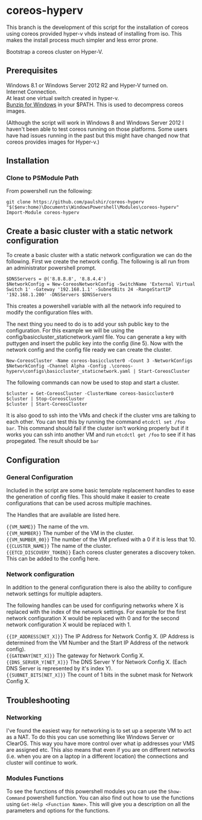 coreos-hyperv
=============

This branch is the development of this script for the installation of coreos using coreos provided hyper-v vhds instead of installing from iso. This makes the install process much simpler and less error prone.

Bootstrap a coreos cluster on Hyper-V.

## Prerequisites ##
Windows 8.1 or Windows Server 2012 R2 and Hyper-V turned on.   
Internet Connection.  
At least one virtual switch created in hyper-v.  
[Bunzip for Windows](http://gnuwin32.sourceforge.net/packages/bzip2.htm) in your $PATH. This is used to decompress coreos images.

(Although the script will work in Windows 8 and Windows Server 2012 I haven't been able to test coreos running on those platforms. Some users have had issues running in the past but this might have changed now that coreos provides images for Hyper-v.)

## Installation ##
### Clone to PSModule Path ###
From powershell run the following:

```
git clone https://github.com/paulshir/coreos-hyperv "$($env:home)\Documents\WindowsPowershell\Modules\coreos-hyperv"
Import-Module coreos-hyperv
```

## Create a basic cluster with a static network configuration ##
To create a basic cluster with a static network configuration we can do the following. First we create the network config. The following is all run from an administrator powershell prompt.

```
$DNSServers = @('8.8.8.8', '8.8.4.4')
$NetworkConfig = New-CoreosNetworkConfig -SwitchName 'External Virtual Switch 1' -Gateway '192.168.1.1' -SubnetBits 24 -RangeStartIP '192.168.1.200' -DNSServers $DNSServers
```

This creates a powershell variable with all the network info required to modify the configuration files with.

The next thing you need to do is to add your ssh public key to the configuration. For this example we will be using the config/basiccluster_staticnetwork.yaml file. You can generate a key with puttygen and insert the public key into the config (line 5). Now with the network config and the config file ready we can create the cluster.

```
New-CoreosCluster -Name coreos-basiccluster0 -Count 3 -NetworkConfigs $NetworkConfig -Channel Alpha -Config .\coreos-hyperv\configs\basiccluster_staticnetwork.yaml | Start-CoreosCluster
```

The following commands can now be used to stop and start a cluster.

```
$cluster = Get-CoreosCluster -ClusterName coreos-basiccluster0
$cluster | Stop-CoreosCluster
$cluster | Start-CoreosCluster
```

It is also good to ssh into the VMs and check if the cluster vms are talking to each other. You can test this by running the command `etcdctl set /foo bar`. This command should fail if the cluster isn't working properly but if it works you can ssh into another VM and run `etcdctl get /foo` to see if it has propegated. The result should be `bar`

## Configuration ##
### General Configuration ###
Included in the script are some basic template replacement handles to ease the generation of config files. This should make it easier to create configurations that can be used across multiple machines.

The Handles that are available are listed here.

`{{VM_NAME}}` The name of the vm.  
`{{VM_NUMBER}}` The number of the VM in the cluster.  
`{{VM_NUMBER_00}}` The number of the VM prefixed with a 0 if it is less that 10.  
`{{CLUSTER_NAME}}` The name of the cluster.  
`{{ETCD_DISCOVERY_TOKEN}}` Each coreos cluster generates a discovery token. This can be added to the config here.  

### Network configuration ###
In addition to the general configuration there is also the ability to configure network settings for multiple adapters.

The following handles can be used for configuring networks where X is replaced with the index of the network settings. For example for the first network configuration X would be replaced with 0 and for the second network configuration X would be replaced with 1.

`{{IP_ADDRESS[NET_X]}}` The IP Address for Network Config X. (IP Address is determined from the VM Number and the Start IP Address of the network config).  
`{{GATEWAY[NET_X]}}` The gateway for Network Config X.  
`{{DNS_SERVER_Y[NET_X]}}` The DNS Server Y for Network Config X. (Each DNS Server is represented by it's index Y).  
`{{SUBNET_BITS[NET_X]}}` The count of 1 bits in the subnet mask for Network Config X.  

## Troubleshooting ##
### Networking ###
I've found the easiest way for networking is to set up a seperate VM to act as a NAT. To do this you can use something like Windows Server or ClearOS. This way you have more control over what ip addresses your VMS are assigned etc. This also means that even if you are on different networks (i.e. when you are on a laptop in a different location) the connections and cluster will continue to work.

### Modules Functions ###
To see the functions of this powershell modules you can use the `Show-Command` powershell function. You can also find out how to use the functions using `Get-Help <Function Name>`. This will give you a description on all the parameters and options for the functions.
